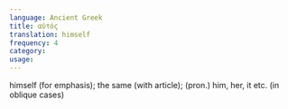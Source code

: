 ```yaml
---
language: Ancient Greek
title: αὐτός
translation: himself
frequency: 4
category: 
usage:
---
```

himself (for emphasis); the same (with article); (pron.) him, her, it etc. (in oblique cases)